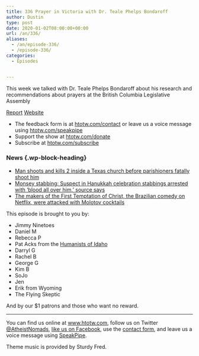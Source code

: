 ```yaml
---
title: 336 Prayer in Victoria with Dr. Teale Phelps Bondaroff
author: Dustin
type: post
date: 2020-01-02T08:00:00+00:00
url: /an/336/
aliases:
  - /an/episode-336/
  - /episode-336/
categories:
  - Episodes


---
```

<div id="buzzsprout-player-10552773"></div><script src="https://www.buzzsprout.com/1983601/10552773-336-prayer-in-victoria-with-dr-teale-phelps-bondaroff.js?container_id=buzzsprout-player-10552773&player=small" type="text/javascript" charset="utf-8"></script>

This week we talked with Dr. Teale Phelps Bondaroff about his research and recommendations about prayers at the British Columbia Legislative Assembly

[Report][1] [Website][2]

<!--more-->

  * The feedback form is at [htotw.com/contact](https://htotw.com/contact) or leave us a voice message using <a href="https://htotw.com/speakpipe" target="_blank" rel="noopener noreferrer">htotw.com/speakpipe</a>
  * Support the show at <a href="https://htotw.com/donate" target="_blank" rel="noopener noreferrer">htotw.com/donate</a>
  * Subscribe at <a href="https://htotw.com/subscribe" target="_blank" rel="noopener noreferrer">htotw.com/subscribe</a>

### News {.wp-block-heading}

  * [Man shoots and kills 2 inside a Texas church before parishioners fatally shoot him][3]
  * [Monsey stabbing: Suspect in Hanukkah celebration stabbings arrested with ‘blood all over him,’ source says][4]
  * [The makers of the First Temptation of Christ, the Brazilian comedy on Netflix, were attacked with Molotov cocktails][5]

This episode is brought to you by:

  * Jimmy Ninetoes
  * Daniel M
  * Rebecca P
  * Pat Acks from the <a href="https://www.humanistsofidaho.org" target="_blank" rel="noopener noreferrer">Humanists of Idaho</a>
  * Darryl G
  * Rachel B
  * George G
  * Kim B
  * SoJo
  * Jen
  * Erik from Wyoming
  * The Flying Skeptic

And by our $1 patrons and those who want no reward.

<hr class="wp-block-separator" />

You can find us online at <a href="https://www.htotw.com/" target="_blank" rel="noopener noreferrer">www.htotw.com</a>, follow us on Twitter <a href="https://htotw.com/twitter" target="_blank" rel="noopener noreferrer">@AtheistNomads</a>, <a href="https://htotw.com/facebook" target="_blank" rel="noopener noreferrer">like us on Facebook</a>, use the [contact form](https://htotw.com/contact), and leave us a voice message using <a href="https://htotw.com/speakpipe" target="_blank" rel="noopener noreferrer">SpeakPipe</a>.

Theme music is provided by Sturdy Fred.

 [1]: https://www.bchumanist.ca/house_of_prayers_report
 [2]: http://www.teale.ca/
 [3]: https://www.cnn.com/2019/12/29/us/church-shooting-texas/index.html
 [4]: https://www.cnn.com/2019/12/29/us/new-york-stabbing-rabbi-home/index.html
 [5]: https://revistaforum.com.br/brasil/na-vespera-de-natal-produtora-do-porta-dos-fundos-e-atacada-com-coquetel-molotov/